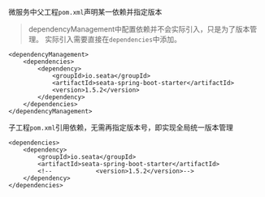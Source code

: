 微服务中父工程`pom.xml`声明某一依赖并指定版本

> dependencyManagement中配置依赖并不会实际引入，只是为了版本管理。
> 实际引入需要直接在`dependencies`中添加。

```
<dependencyManagement>
    <dependencies>
        <dependency>
            <groupId>io.seata</groupId>
            <artifactId>seata-spring-boot-starter</artifactId>
            <version>1.5.2</version>
        </dependency>
    </dependencies>
</dependencyManagement>
```

子工程`pom.xml`引用依赖，无需再指定版本号，即实现全局统一版本管理

```
<dependencies>
    <dependency>
        <groupId>io.seata</groupId>
        <artifactId>seata-spring-boot-starter</artifactId>
        <!--            <version>1.5.2</version>-->
    </dependency>
</dependencies>
```